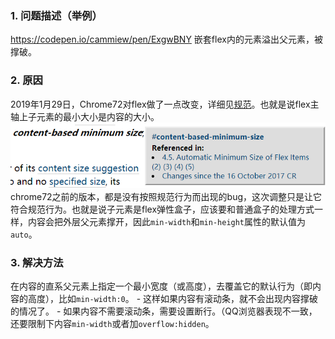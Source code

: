 ### 1. 问题描述（举例）
https://codepen.io/cammiew/pen/ExgwBNY
嵌套flex内的元素溢出父元素，被撑破。

### 2. 原因
2019年1月29日，Chrome72对flex做了一点改变，详细见[规范](https://www.w3.org/TR/css-flexbox-1/#min-size-auto)。也就是说flex主轴上子元素的最小大小是内容的大小。![image.png](./pics/flex.png)
chrome72之前的版本，都是没有按照规范行为而出现的bug，这次调整只是让它符合规范行为。也就是说子元素是flex弹性盒子，应该要和普通盒子的处理方式一样，内容会把外层父元素撑开，因此`min-width`和`min-height`属性的默认值为`auto`。
### 3. 解决方法
在内容的直系父元素上指定一个最小宽度（或高度），去覆盖它的默认行为（即内容的高度），比如`min-width:0`。
    - 这样如果内容有滚动条，就不会出现内容撑破的情况了。
    - 如果内容不需要滚动条，需要设置断行。（QQ浏览器表现不一致，还要限制下内容`min-width`或者加`overflow:hidden`。


